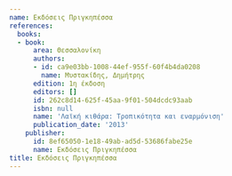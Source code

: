 ```yaml
---
name: Εκδόσεις Πριγκηπέσσα
references:
  books:
  - book:
      area: Θεσσαλονίκη
      authors:
      - id: ca9e03bb-1008-44ef-955f-60f4b4da0208
        name: Μυστακίδης, Δημήτρης
      edition: 1η έκδοση
      editors: []
      id: 262c8d14-625f-45aa-9f01-504dcdc93aab
      isbn: null
      name: 'Λαϊκή κιθάρα: Τροπικότητα και εναρμόνιση'
      publication_date: '2013'
    publisher:
      id: 8ef65050-1e18-49ab-ad5d-53686fabe25e
      name: Εκδόσεις Πριγκηπέσσα
title: Εκδόσεις Πριγκηπέσσα
---
```


